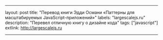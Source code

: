 ---

layout: post
title: "Перевод книги Эдди Османи «Паттерны для масштабируемых JavaScript-приложений»"
labels: "largescalejs.ru"
description: "Перевел отличную книгу о дизайне кода"
tags: ["javascript"]
extlink: http://largescalejs.ru

---